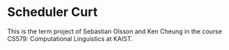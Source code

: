 # Scheduler Curt

This is the term project of Sebastian Olsson and Ken Cheung in the course CS579: Computational Linguistics at KAIST.
